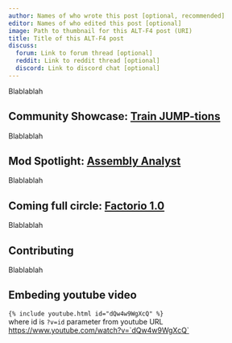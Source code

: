 ```yaml
---
author: Names of who wrote this post [optional, recommended]
editor: Names of who edited this post [optional]
image: Path to thumbnail for this ALT-F4 post (URI)
title: Title of this ALT-F4 post
discuss:
  forum: Link to forum thread [optional]
  reddit: Link to reddit thread [optional]
  discord: Link to discord chat [optional]
---
```

Blablablah


## Community Showcase: [Train JUMP-tions](https://www.reddit.com/r/factorio/comments/i5yoaj/train_junctions_pfft_try_train_jumptions/?utm_source=share&utm_medium=web2x) <author></author>

Blablablah


## Mod Spotlight: [Assembly Analyst](https://mods.factorio.com/mod/assemblyanalyst) <author></author>

Blablablah


## Coming full circle: [Factorio 1.0](https://factorio.com/blog/post/fff-360) <author></author>

Blablablah


## Contributing <author></author>

Blablablah

## Embeding youtube video

`{% include youtube.html id="dQw4w9WgXcQ" %}` <br/>
where id is `?v=id` parameter from youtube URL <br/>
https://www.youtube.com/watch?v=`dQw4w9WgXcQ`

